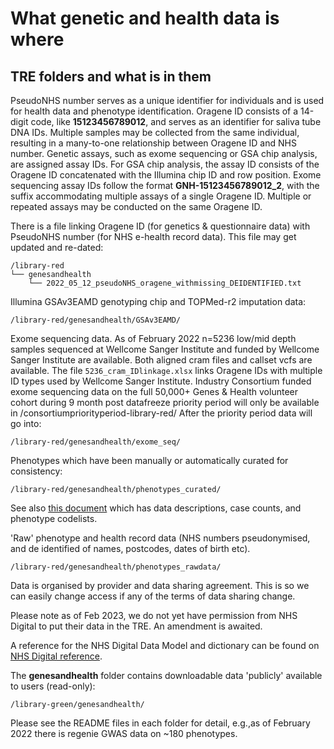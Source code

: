 # What genetic and health data is where

## TRE folders and what is in them

PseudoNHS number serves as a unique identifier for individuals and is used for health data and phenotype identification. Oragene ID consists of a 14-digit code, like **15123456789012**, and serves as an identifier for saliva tube DNA IDs. Multiple samples may be collected from the same individual, resulting in a many-to-one relationship between Oragene ID and NHS number. Genetic assays, such as exome sequencing or GSA chip analysis, are assigned assay IDs. For GSA chip analysis, the assay ID consists of the Oragene ID concatenated with the Illumina chip ID and row position. Exome sequencing assay IDs follow the format **GNH-15123456789012\_2**, with the suffix accommodating multiple assays of a single Oragene ID. Multiple or repeated assays may be conducted on the same Oragene ID.

There is a file linking Oragene ID (for genetics & questionnaire data) with PseudoNHS number (for NHS e-health record data). This file may get updated and re-dated:

```
/library-red
└── genesandhealth
    └── 2022_05_12_pseudoNHS_oragene_withmissing_DEIDENTIFIED.txt
```

Illumina GSAv3EAMD genotyping chip and TOPMed-r2 imputation data:

```
/library-red/genesandhealth/GSAv3EAMD/
```

Exome sequencing data. As of February 2022 n=5236 low/mid depth samples sequenced at Wellcome Sanger Institute and funded by Wellcome Sanger Institute are available. Both aligned cram files and callset vcfs are available. The file `5236_cram_IDlinkage.xlsx` links Oragene IDs with multiple ID types used by Wellcome Sanger Institute. Industry Consortium funded exome sequencing data on the full 50,000+ Genes & Health volunteer cohort during 9 month post datafreeze priority period will only be available in /consortiumpriorityperiod-library-red/ After the priority period data will go into:

```
/library-red/genesandhealth/exome_seq/ 
```

Phenotypes which have been manually or automatically curated for consistency:

```
/library-red/genesandhealth/phenotypes_curated/ 
```

See also [this document](https://docs.google.com/spreadsheets/d/1ipwdF2j_owfr_QbkDYk1rk0TW3KtdfQYVQn-Vf-o38s/edit?usp=sharing) which has data descriptions, case counts, and phenotype codelists.

'Raw' phenotype and health record data (NHS numbers pseudonymised, and de identified of names, postcodes, dates of birth etc).

```
/library-red/genesandhealth/phenotypes_rawdata/
```

Data is organised by provider and data sharing agreement. This is so we can easily change access if any of the terms of data sharing change.

Please note as of Feb 2023, we do not yet have permission from NHS Digital to put their data in the TRE. An amendment is awaited.

A reference for the NHS Digital Data Model and dictionary can be found on [NHS Digital reference](https://digital.nhs.uk/data-and-information/data-tools-and-services/data-services/hospital-episode-statistics/hospital-episode-statistics-data-dictionary).

The **genesandhealth** folder contains downloadable data 'publicly' available to users (read-only):

```
/library-green/genesandhealth/
```

Please see the README files in each folder for detail, e.g.,as of February 2022 there is regenie GWAS data on ~180 phenotypes.
